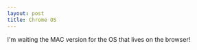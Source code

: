 ```yaml
---
layout: post
title: Chrome OS
---
```


I'm waiting the MAC version for the OS that lives on the browser!
